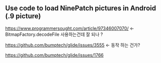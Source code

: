

## Use code to load NinePatch pictures in Android (.9 picture)

https://www.programmersought.com/article/97346007070/
<- BitmapFactory.decodeFile 사용하는건데 잘 되나 ?


https://github.com/bumptech/glide/issues/3555
<- 동작 하는 건가?


https://github.com/bumptech/glide/issues/1766



<!--stackedit_data:
eyJoaXN0b3J5IjpbNTE3NzAzNjkxLDE4OTM1MzE1M119
-->